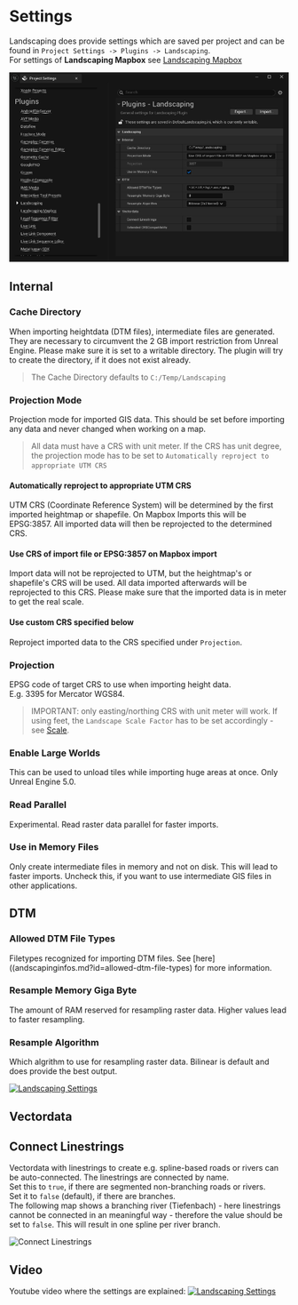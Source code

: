 # Settings

Landscaping does provide settings which are saved per project and can be found in `Project Settings -> Plugins -> Landscaping`.  
For settings of __Landscaping Mapbox__ see [Landscaping Mapbox](mapbox.md?id=settings)  

![Landscaping Settings](_media/ue5_landscaping_settings.jpg)  

## Internal

### Cache Directory

When importing heightdata (DTM files), intermediate files are generated. They are necessary to circumvent the 2 GB import restriction from Unreal Engine. Please make sure it is set to a writable directory. The plugin will try to create the directory, if it does not exist already.

> The Cache Directory defaults to `C:/Temp/Landscaping`

### Projection Mode

Projection mode for imported GIS data. This should be set before importing any data and never changed when working on a map.

> All data must have a CRS with unit meter. If the CRS has unit degree, the projection mode has to be set to `Automatically reproject to appropriate UTM CRS`

#### Automatically reproject to appropriate UTM CRS

UTM CRS (Coordinate Reference System) will be determined by the first imported heightmap or shapefile. On Mapbox Imports this will be EPSG:3857. All imported data will then be reprojected to the determined CRS.

#### Use CRS of import file or EPSG:3857 on Mapbox import

Import data will not be reprojected to UTM, but the heightmap's or shapefile's CRS will be used. All data imported afterwards will be reprojected to this CRS. Please make sure that the imported data is in meter to get the real scale.

#### Use custom CRS specified below

Reproject imported data to the CRS specified under `Projection`.

### Projection

EPSG code of target CRS to use when importing height data.  
E.g. 3395 for Mercator WGS84.  

> IMPORTANT: only easting/northing CRS with unit meter will work. If using feet, the `Landscape Scale Factor` has to be set accordingly - see [Scale](landscapinginfos.md?id=scale).

### Enable Large Worlds

This can be used to unload tiles while importing huge areas at once. Only Unreal Engine 5.0.  

### Read Parallel

Experimental. Read raster data parallel for faster imports.

### Use in Memory Files

Only create intermediate files in memory and not on disk. This will lead to faster imports. Uncheck this, if you want to use intermediate GIS files in other applications.

## DTM

### Allowed DTM File Types

Filetypes recognized for importing DTM files. See [here]((andscapinginfos.md?id=allowed-dtm-file-types) for more information.

### Resample Memory Giga Byte

The amount of RAM reserved for resampling raster data. Higher values lead to faster resampling.  


### Resample Algorithm

Which algrithm to use for resampling raster data. Bilinear is default and does provide the best output.  

[![Landscaping Settings](https://img.youtube.com/vi/_6as8znNQWk/0.jpg)](https://www.youtube.com/watch?v=_6as8znNQWk)  

## Vectordata

## Connect Linestrings

Vectordata with linestrings to create e.g. spline-based roads or rivers can be auto-connected. The linestrings are connected by name.  
Set this to `true`, if there are segmented non-branching roads or rivers.  
Set it to `false` (default), if there are branches.  
The following map shows a branching river (Tiefenbach) - here linestrings cannot be connected in an meaningful way - therefore the value should be set to `false`. This will result in one spline per river branch.  

![Connect Linestrings](_media/connect_linestrings.jpg)

## Video

Youtube video where the settings are explained:  [![Landscaping Settings](https://img.youtube.com/vi/o0cqO6QNUZg/0.jpg)](https://www.youtube.com/watch?v=o0cqO6QNUZg)
